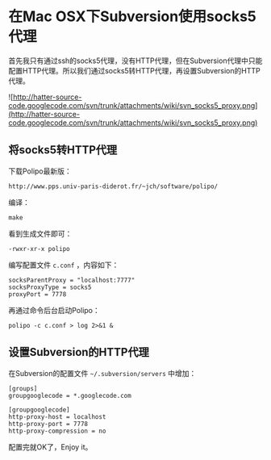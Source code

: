 # 在Mac OSX下Subversion使用socks5代理 #

首先我只有通过ssh的socks5代理，没有HTTP代理，但在Subversion代理中只能配置HTTP代理。所以我们通过socks5转HTTP代理，再设置Subversion的HTTP代理。

![http://hatter-source-code.googlecode.com/svn/trunk/attachments/wiki/svn_socks5_proxy.png](http://hatter-source-code.googlecode.com/svn/trunk/attachments/wiki/svn_socks5_proxy.png)

## 将socks5转HTTP代理 ##
下载Polipo最新版：
```
http://www.pps.univ-paris-diderot.fr/~jch/software/polipo/
```
编译：
```
make
```
看到生成文件即可：
```
-rwxr-xr-x polipo
```
编写配置文件 `c.conf` ，内容如下：
```
socksParentProxy = "localhost:7777"
socksProxyType = socks5
proxyPort = 7778
```
再通过命令后台启动Polipo：
```
polipo -c c.conf > log 2>&1 &
```

## 设置Subversion的HTTP代理 ##
在Subversion的配置文件 `~/.subversion/servers` 中增加：
```
[groups]
groupgooglecode = *.googlecode.com

[groupgooglecode]
http-proxy-host = localhost
http-proxy-port = 7778
http-proxy-compression = no
```

配置完就OK了，Enjoy it。